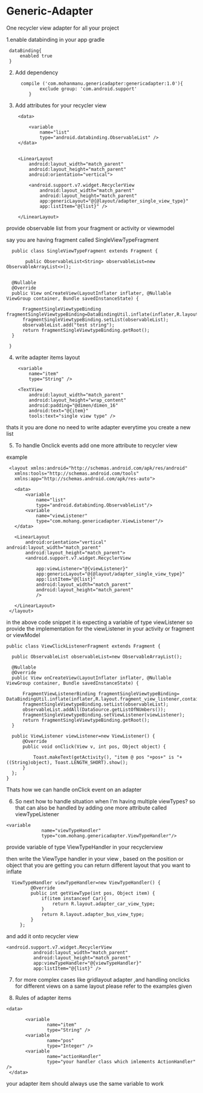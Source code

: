 # Generic-Adapter
One recycler view adapter for all your project

 1.enable databinding in your app gradle 
 
     dataBinding{
         enabled true
     }
 
2. Add dependency 
 
         compile ('com.mohanmanu.genericadapter:genericadapter:1.0'){
                exclude group: 'com.android.support'
            }
 
3. Add attributes for your recycler view 


    <layout xmlns:android="http://schemas.android.com/apk/res/android"
        xmlns:app="http://schemas.android.com/apk/res-auto">
    
        <data>
    
            <variable
                name="list"
                type="android.databinding.ObservableList" />
        </data>
    
    
        <LinearLayout
            android:layout_width="match_parent"
            android:layout_height="match_parent"
            android:orientation="vertical">
    
            <android.support.v7.widget.RecyclerView
                android:layout_width="match_parent"
                android:layout_height="match_parent"
                app:genericLayout="@{@layout/adapter_single_view_type}"
                app:listItem="@{list}" />
    
        </LinearLayout>
    
    </layout>
    
  provide observable list from your fragment or activity or viewmodel
  
  say you  are  having fragment called SingleViewTypeFragment
  
      public class SingleViewTypeFragment extends Fragment {
  
           public ObservableList<String> observableList=new ObservableArrayList<>();
  
  
      @Nullable
      @Override
      public View onCreateView(LayoutInflater inflater, @Nullable ViewGroup container, Bundle savedInstanceState) {
  
          FragmentSingleViewtypeBinding fragmentSingleViewtypeBinding=DataBindingUtil.inflate(inflater,R.layout.fragment_single_viewtype,container,false);
          fragmentSingleViewtypeBinding.setList(observableList);
          observableList.add("test string");
          return fragmentSingleViewtypeBinding.getRoot();
      }
  
     }
   
    
  4. write adapter items layout
  
  
     <?xml version="1.0" encoding="utf-8"?>
     <layout xmlns:android="http://schemas.android.com/apk/res/android"
      xmlns:tools="http://schemas.android.com/tools">
  
      <data>
  
          <variable
              name="item"
              type="String" />
      </data>
  
      <LinearLayout
          android:layout_width="match_parent"
          android:layout_height="wrap_content"
          android:orientation="vertical">
  
          <TextView
              android:layout_width="match_parent"
              android:layout_height="wrap_content"
              android:padding="@dimen/dimen_16"
              android:text="@{item}"
              tools:text="single view type" />
  
      </LinearLayout>
     </layout>
            
  thats it you are done no need to write adapter everytime you create a new list
  
  
  5. To handle Onclick events add one more attribute to recycler view
  
  example
  
     <layout xmlns:android="http://schemas.android.com/apk/res/android"
       xmlns:tools="http://schemas.android.com/tools"
       xmlns:app="http://schemas.android.com/apk/res-auto">
   
       <data>
           <variable
               name="list"
               type="android.databinding.ObservableList"/>
           <variable
               name="viewListener"
               type="com.mohang.genericadapter.ViewListener"/>
       </data>
   
       <LinearLayout
           android:orientation="vertical" android:layout_width="match_parent"
           android:layout_height="match_parent">
           <android.support.v7.widget.RecyclerView
   
               app:viewListener="@{viewListener}"
               app:genericLayout="@{@layout/adapter_single_view_type}"
               app:listItem="@{list}"
               android:layout_width="match_parent"
               android:layout_height="match_parent"
               />
   
       </LinearLayout>
     </layout>
  
  in the above code snippet it is expecting a variable of type viewListener so provide the implementation
  for the viewListener in your activity or fragment or viewModel
  
  
    public class ViewClickListenerFragment extends Fragment {
  
      public ObservableList observableList=new ObservableArrayList();
  
      @Nullable
      @Override
      public View onCreateView(LayoutInflater inflater, @Nullable ViewGroup container, Bundle savedInstanceState) {
  
          FragmentViewListenerBinding fragmentSingleViewtypeBinding= DataBindingUtil.inflate(inflater,R.layout.fragment_view_listener,container,false);
          fragmentSingleViewtypeBinding.setList(observableList);
          observableList.addAll(DataSource.getListOfNUmbers());
          fragmentSingleViewtypeBinding.setViewListener(viewListener);
          return fragmentSingleViewtypeBinding.getRoot();
      }
  
      public ViewListener viewListener=new ViewListener() {
          @Override
          public void onClick(View v, int pos, Object object) {
  
              Toast.makeText(getActivity(), "item @ pos "+pos+" is "+((String)object), Toast.LENGTH_SHORT).show();
          }
      };
    }
  
  
  Thats how we can handle onClick event on an adapter
  
  
  6. So next how to handle situation when I'm having multiple viewTypes?
     so that can also be handled by adding one more attribute called viewTypeListener
     
     
    <variable
                 name="viewTypeHandler"
                 type="com.mohang.genericadapter.ViewTypeHandler"/>
  
   provide variable of type ViewTypeHandler in your recyclerview
   
   then write the ViewType handler in your view , based on the position or object that you are getting 
   you can return different layout that you want to inflate 
   
     
      ViewTypeHandler viewTypeHandler=new ViewTypeHandler() {
             @Override
             public int getViewType(int pos, Object item) {
                 if(item instanceof Car){
                     return R.layout.adapter_car_view_type;
                 }
                 return R.layout.adapter_bus_view_type;
             }
         };
         
   and add it onto recycler view 
    
    <android.support.v7.widget.RecyclerView
              android:layout_width="match_parent"
              android:layout_height="match_parent"
              app:viewTypeHandler="@{viewTypeHandler}"
              app:listItem="@{list}" />
  
  
  
  
  
  7. for more complex cases like gridlayout adapter ,and handling onclicks 
  for different views on a same layout please refer to the examples given
  
  8. Rules of adapter items
  
    <data>
          
           <variable
                   name="item"
                   type="String" />
           <variable
                   name="pos"
                   type="Integer" />
           <variable
                   name="actionHandler"
                   type="your handler class which imlements ActionHandler" />
     </data>
 
 
   your adapter item should always use the same variable to work
   
   